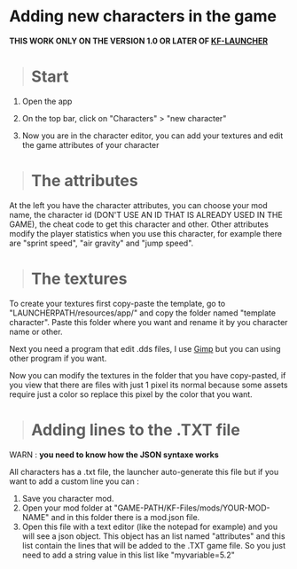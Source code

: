 # Adding new characters in the game

**THIS WORK ONLY ON THE VERSION 1.0 OR LATER OF [KF-LAUNCHER](https://github.com/AntoineUserName/Kestrel-Fusion-Launcher/)**


> # Start

1. Open the app

2. On the top bar, click on "Characters" > "new character"

3. Now you are in the character editor, you can add your textures and edit the game attributes of your character


> # The attributes

At the left you have the character attributes, you can choose your mod name, the character id (DON'T USE AN ID THAT IS ALREADY USED IN THE GAME), the cheat code to get this character and other.
Other attributes modify the player statistics when you use this character, for example there are "sprint speed", "air gravity" and "jump speed".


> # The textures

To create your textures first copy-paste the template, go to "LAUNCHERPATH/resources/app/" and copy the folder named "template character".
Paste this folder where you want and rename it by you character name or other.

Next you need a program that edit .dds files, I use [Gimp](https://www.gimp.org/) but you can using other program if you want.

Now you can modify the textures in the folder that you have copy-pasted, if you view that there are files with just 1 pixel its normal because some assets require just a color so replace this pixel by the color that you want.


> # Adding lines to the .TXT file

WARN : **you need to know how the JSON syntaxe works**

All characters has a .txt file, the launcher auto-generate this file but if you want to add a custom line you can :

1. Save you character mod.
2. Open your mod folder at "GAME-PATH/KF-Files/mods/YOUR-MOD-NAME" and in this folder there is a mod.json file.
3. Open this file with a text editor (like the notepad for example) and you will see a json object. This object has an list named "attributes" and this list contain the lines that will be added to the .TXT game file. So you just need to add a string value in this list like "myvariable=5.2"
